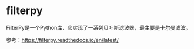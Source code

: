 # filterpy


FilterPy是一个Python库，它实现了一系列贝叶斯滤波器，最主要是卡尔曼滤波。

参考：https://filterpy.readthedocs.io/en/latest/